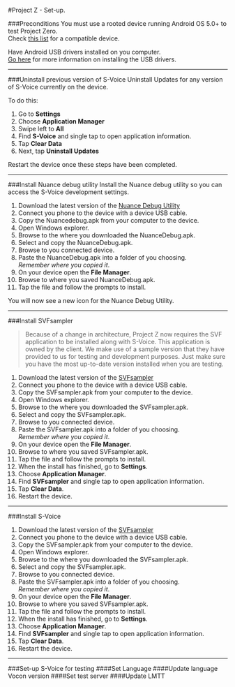 #Project Z - Set-up.

###Preconditions
You must use a rooted device running Android OS 5.0+ to test Project Zero.  
Check [this list](#) for a compatible device. 

Have Android USB drivers installed on you computer.  
[Go here](http://developer.android.com/sdk/win-usb.html) for more information on installing the USB drivers.

---

###Uninstall previous version of S-Voice
Uninstall Updates for any version of S-Voice currently on the device.

To do this:

1. Go to **Settings**
2. Choose **Application Manager**
3. Swipe left to **All**
4. Find **S-Voice** and single tap to open application information.
5. Tap **Clear Data**
6. Next, tap **Uninstall Updates**

Restart the device once these steps have been completed.

---

###Install Nuance debug utility
Install the Nuance debug utility so you can access the S-Voice development settings.

1. Download the latest version of the [Nuance Debug Utility](#)
2. Connect you phone to the device with a device USB cable.
3. Copy the Nuancedebug.apk from your computer to the device.
  1. Open Windows explorer.
  2. Browse to the where you downloaded the NuanceDebug.apk.
  3. Select and copy the NuanceDebug.apk.
  4. Browse to you connected device.
  5. Paste the NuanceDebug.apk into a folder of you choosing.  
     *Remember where you copied it*.
4. On your device open the **File Manager**.
5. Browse to where you saved NuanceDebug.apk.
6. Tap the file and follow the prompts to install.

You will now see a new icon for the Nuance Debug Utility.

---

###Install SVFsampler
>Because of a change in architecture, Project Z now requires the SVF application to be installed along with S-Voice. This application is owned by the client. We make use of a sample version that they have provided to us for testing and development purposes.
>Just make sure you have the most up-to-date version installed when you are testing.

1. Download the latest version of the [SVFsampler](#)
2. Connect you phone to the device with a device USB cable.
3. Copy the SVFsampler.apk from your computer to the device.
  1. Open Windows explorer.
  2. Browse to the where you downloaded the SVFsampler.apk.
  3. Select and copy the SVFsampler.apk.
  4. Browse to you connected device.
  5. Paste the SVFsampler.apk into a folder of you choosing.  
     *Remember where you copied it*.
4. On your device open the **File Manager**.
5. Browse to where you saved SVFsampler.apk.
6. Tap the file and follow the prompts to install.
7.  When the install has finished,  go to **Settings**.
8. Choose **Application Manager**.
9. Find **SVFsampler** and single tap to open application information.
10. Tap **Clear Data**.
11. Restart the device.

---
###Install S-Voice

1. Download the latest version of the [SVFsampler](#)
2. Connect you phone to the device with a device USB cable.
3. Copy the SVFsampler.apk from your computer to the device.
  1. Open Windows explorer.
  2. Browse to the where you downloaded the SVFsampler.apk.
  3. Select and copy the SVFsampler.apk.
  4. Browse to you connected device.
  5. Paste the SVFsampler.apk into a folder of you choosing.  
     *Remember where you copied it*.
4. On your device open the **File Manager**.
5. Browse to where you saved SVFsampler.apk.
6. Tap the file and follow the prompts to install.
7.  When the install has finished,  go to **Settings**.
8. Choose **Application Manager**.
9. Find **SVFsampler** and single tap to open application information.
10. Tap **Clear Data**.
11. Restart the device.

---
###Set-up S-Voice for testing
####Set Language
####Update language Vocon version
####Set test server
####Update LMTT